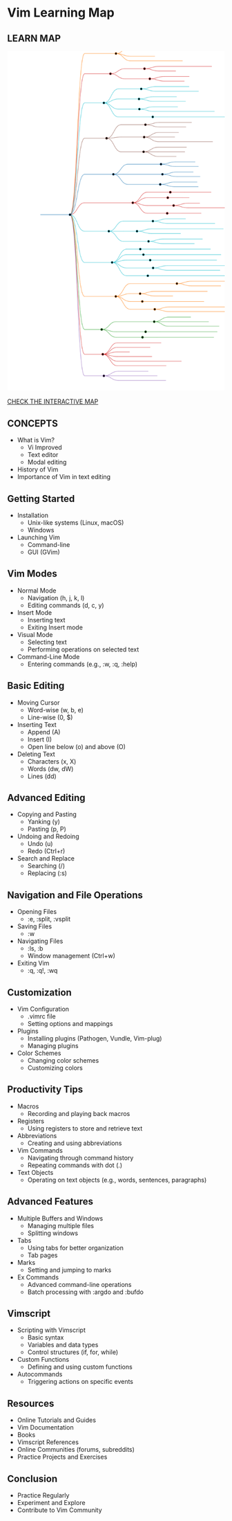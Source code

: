# Vim Learning Map

## LEARN MAP

![map](./vim.svg)

[CHECK THE INTERACTIVE MAP](https://sanix-darker.github.io/vim_learn/vim.html)

## CONCEPTS

- What is Vim?
  - Vi Improved
  - Text editor
  - Modal editing
- History of Vim
- Importance of Vim in text editing

## Getting Started
- Installation
  - Unix-like systems (Linux, macOS)
  - Windows
- Launching Vim
  - Command-line
  - GUI (GVim)

## Vim Modes
- Normal Mode
  - Navigation (h, j, k, l)
  - Editing commands (d, c, y)
- Insert Mode
  - Inserting text
  - Exiting Insert mode
- Visual Mode
  - Selecting text
  - Performing operations on selected text
- Command-Line Mode
  - Entering commands (e.g., :w, :q, :help)

## Basic Editing
- Moving Cursor
  - Word-wise (w, b, e)
  - Line-wise (0, $)
- Inserting Text
  - Append (A)
  - Insert (I)
  - Open line below (o) and above (O)
- Deleting Text
  - Characters (x, X)
  - Words (dw, dW)
  - Lines (dd)

## Advanced Editing
- Copying and Pasting
  - Yanking (y)
  - Pasting (p, P)
- Undoing and Redoing
  - Undo (u)
  - Redo (Ctrl+r)
- Search and Replace
  - Searching (/)
  - Replacing (:s)

## Navigation and File Operations
- Opening Files
  - :e, :split, :vsplit
- Saving Files
  - :w
- Navigating Files
  - :ls, :b
  - Window management (Ctrl+w)
- Exiting Vim
  - :q, :q!, :wq

## Customization
- Vim Configuration
  - .vimrc file
  - Setting options and mappings
- Plugins
  - Installing plugins (Pathogen, Vundle, Vim-plug)
  - Managing plugins
- Color Schemes
  - Changing color schemes
  - Customizing colors

## Productivity Tips
- Macros
  - Recording and playing back macros
- Registers
  - Using registers to store and retrieve text
- Abbreviations
  - Creating and using abbreviations
- Vim Commands
  - Navigating through command history
  - Repeating commands with dot (.)
- Text Objects
  - Operating on text objects (e.g., words, sentences, paragraphs)

## Advanced Features
- Multiple Buffers and Windows
  - Managing multiple files
  - Splitting windows
- Tabs
  - Using tabs for better organization
  - Tab pages
- Marks
  - Setting and jumping to marks
- Ex Commands
  - Advanced command-line operations
  - Batch processing with :argdo and :bufdo

## Vimscript
- Scripting with Vimscript
  - Basic syntax
  - Variables and data types
  - Control structures (if, for, while)
- Custom Functions
  - Defining and using custom functions
- Autocommands
  - Triggering actions on specific events

## Resources
- Online Tutorials and Guides
- Vim Documentation
- Books
- Vimscript References
- Online Communities (forums, subreddits)
- Practice Projects and Exercises

## Conclusion
- Practice Regularly
- Experiment and Explore
- Contribute to Vim Community
